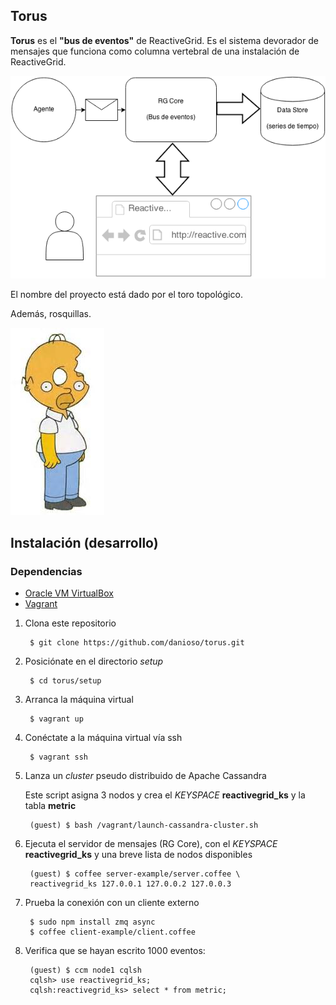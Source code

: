 ## Torus

**Torus** es el **"bus de eventos"** de ReactiveGrid. Es el sistema devorador de mensajes que funciona como columna vertebral de una instalación de ReactiveGrid.

![alt text](architecture-basic.png "Arquitectura")

El nombre del proyecto está dado por el toro topológico.

Además, rosquillas.

![alt text](torus.jpg "Rosquillas...")


## Instalación (desarrollo)

### Dependencias

+ [Oracle VM VirtualBox](https://www.virtualbox.org)
+ [Vagrant](http://www.vagrantup.com)

>

1. Clona este repositorio

        $ git clone https://github.com/danioso/torus.git

2. Posiciónate en el directorio *setup*

        $ cd torus/setup

3. Arranca la máquina virtual

        $ vagrant up

4. Conéctate a la máquina virtual vía ssh

        $ vagrant ssh

5. Lanza un *cluster* pseudo distribuido de Apache Cassandra

    Este script asigna 3 nodos y crea el *KEYSPACE* **reactivegrid_ks** y la tabla **metric**

        (guest) $ bash /vagrant/launch-cassandra-cluster.sh

6. Ejecuta el servidor de mensajes (RG Core), con el *KEYSPACE* **reactivegrid_ks** y una breve lista de nodos disponibles

        (guest) $ coffee server-example/server.coffee \
        reactivegrid_ks 127.0.0.1 127.0.0.2 127.0.0.3

7. Prueba la conexión con un cliente externo

        $ sudo npm install zmq async
        $ coffee client-example/client.coffee

8. Verifica que se hayan escrito 1000 eventos:

        (guest) $ ccm node1 cqlsh
        cqlsh> use reactivegrid_ks;
        cqlsh:reactivegrid_ks> select * from metric;
